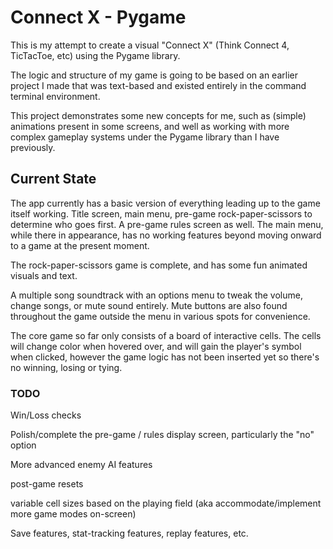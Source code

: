 # Connect X - Pygame

This is my attempt to create a visual "Connect X" (Think Connect 4, TicTacToe, etc) using the Pygame library. 

The logic and structure of my game is going to be based on an earlier project I made that was text-based and existed
entirely in the command terminal environment. 

This project demonstrates some new concepts for me, such as (simple) animations present in some screens, and well as 
working with more complex gameplay systems under the Pygame library than I have previously. 

## Current State

The app currently has a basic version of everything leading up to the game itself working. Title screen, main menu,
pre-game rock-paper-scissors to determine who goes first. A pre-game rules screen as well. The main menu, while there
in appearance, has no working features beyond moving onward to a game at the present moment. 

The rock-paper-scissors game is complete, and has some fun animated visuals and text. 

A multiple song soundtrack with an options menu to tweak the volume, change songs, or mute sound entirely. Mute buttons
are also found throughout the game outside the menu in various spots for convenience. 

The core game so far only consists of a board of interactive cells. The cells will change color when hovered over, and 
will gain the player's symbol when clicked, however the game logic has not been inserted yet so there's no winning,
losing or tying. 
 
### TODO

Win/Loss checks

Polish/complete the pre-game / rules display screen, particularly the "no" option

More advanced enemy AI features

post-game resets

variable cell sizes based on the playing field (aka accommodate/implement more game modes on-screen)

Save features, stat-tracking features, replay features, etc. 

